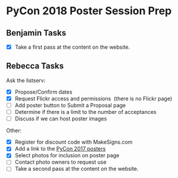 # PyCon 2018 Poster Session Prep

## Benjamin Tasks
- [x] Take a first pass at the content on the website.

## Rebecca Tasks
Ask the listserv:
- [x] Propose/Confirm dates
- [x] Request Flickr access and permissions  (there is no Flickr page)
- [ ] Add poster button to Submit a Proposal page
- [ ] Determine if there is a limit to the number of acceptances 
- [ ] Discuss if we can host poster images 

Other:
- [x] Register for discount code with MakeSigns.com 
- [x] Add a link to the [PyCon 2017 posters](https://us.pycon.org/2017/schedule/posters/list/)
- [x] Select photos for inclusion on poster page 
- [ ] Contact photo owners to request use
- [ ] Take a second pass at the content on the website.
